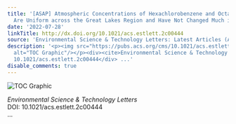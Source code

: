 ```yaml
---
title: '[ASAP] Atmospheric Concentrations of Hexachlorobenzene and Octachlorostyrene
  Are Uniform across the Great Lakes Region and Have Not Changed Much in 25 Years'
date: '2022-07-28'
linkTitle: http://dx.doi.org/10.1021/acs.estlett.2c00444
source: 'Environmental Science & Technology Letters: Latest Articles (ACS Publications)'
description: '<p><img src="https://pubs.acs.org/cms/10.1021/acs.estlett.2c00444/asset/images/medium/ez2c00444_0004.gif"
  alt="TOC Graphic"/></p><div><cite>Environmental Science & Technology Letters</cite></div><div>DOI:
  10.1021/acs.estlett.2c00444</div> ...'
disable_comments: true
---
```

<p><img src="https://pubs.acs.org/cms/10.1021/acs.estlett.2c00444/asset/images/medium/ez2c00444_0004.gif" alt="TOC Graphic"/></p><div><cite>Environmental Science & Technology Letters</cite></div><div>DOI: 10.1021/acs.estlett.2c00444</div> ...